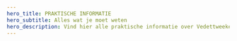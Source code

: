 ```yaml
---
hero_title: PRAKTISCHE INFORMATIE
hero_subtitle: Alles wat je moet weten
hero_description: Vind hier alle praktische informatie over Vedettweekend 2025
---
```















